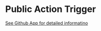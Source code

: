 # Public Action Trigger

[See Github App for detailed informatino](https://github.com/apps/public-action-trigger)
